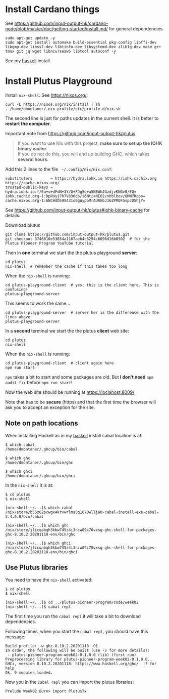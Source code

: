 Install Cardano things
================================================================================

See <https://github.com/input-output-hk/cardano-node/blob/master/doc/getting-started/install.md/> for general dependencies.

    sudo apt-get update -y
    sudo apt-get install automake build-essential pkg-config libffi-dev libgmp-dev libssl-dev libtinfo-dev libsystemd-dev zlib1g-dev make g++ tmux git jq wget libncursesw5 libtool autoconf -y

See my [haskell](haskell) install.


Install Plutus Playground
================================================================================

Install `nix-shell`. See <https://nixos.org/>:

    curl -L https://nixos.org/nix/install | sh
    . /home/dmontaner/.nix-profile/etc/profile.d/nix.sh

The second line is just for paths updates in the current shell.
It is better to __restart the computer__.


Important note from <https://github.com/input-output-hk/plutus>:

> If you want to use Nix with this project, __make sure to set up the IOHK binary cache__.  
> If you do not do this, you will end up building GHC, which takes __several hours__.


Add this 2 lines to the file ` ~/.config/nix/nix.conf`:

    substituters        = https://hydra.iohk.io https://iohk.cachix.org https://cache.nixos.org/
    trusted-public-keys = hydra.iohk.io:f/Ea+s+dFdN+3Y/G+FDgSq+a5NEWhJGzdjvKNGv0/EQ= iohk.cachix.org-1:DpRUyj7h7V830dp/i6Nti+NEO2/nhblbov/8MW7Rqoo= cache.nixos.org-1:6NCHdD59X431o0gWypbMrAURkbJ16ZPMQFGspcDShjY=

See <https://github.com/input-output-hk/plutus#iohk-binary-cache> for details.


Download plutus

    git clone https://github.com/input-output-hk/plutus.git
    git checkout 3746610e53654a1167aeb4c6294c6096d16b0502  # for the Plutus Pioneer Program YouTube tutorial

Then in __one__ terminal we start the  the plutus playground __server__:

    cd plutus
    nix-shell  # remember the cache if this takes too long

When the `nix-shell` is running:

    cd plutus-playground-client  # yes; this is the client here. This is confusing!
    plutus-playground-server

This seems to work the same...

    cd plutus-playground-server  # server her is the difference with the lines above
    plutus-playground-server


In a __second__ terminal we start the the plutus  __client__ web site:

    cd plutus
    nix-shell

When the `nix-shell` is running:

    cd plutus-playground-client  # client again here
    npm run start

`npm` takes a bit to start and some packages are old.
But __I don't need__ `npm audit fix` before `npm run start`!

Now the web site should be running at <https://loclahost:8009/>

Note that has to be __secure__ (https) and that the first time the browser will ask you to accept an exception for the site.

Note on path locations
--------------------------------------------------------------------------------

When installing Haskell as in my [haskell](haskell) install cabal location is at:

    $ which cabal
    /home/dmontaner/.ghcup/bin/cabal

    $ which ghc
    /home/dmontaner/.ghcup/bin/ghc

    $ which ghci
    /home/dmontaner/.ghcup/bin/ghci

In the `nix-shell` it is at:

    $ cd plutus
    $ nix-shell

    [nix-shell:~/...]$ which cabal
    /nix/store/b55z62pcwgx4krvwrlma5q1670wllja0-cabal-install-exe-cabal-3.4.0.0/bin/cabal

    [nix-shell:~/...]$ which ghc
    /nix/store/jlicqabqh3kbw745z4i3ncw09c70vxsg-ghc-shell-for-packages-ghc-8.10.2.20201118-env/bin/ghc

    [nix-shell:~/...]$ which ghci
    /nix/store/jlicqabqh3kbw745z4i3ncw09c70vxsg-ghc-shell-for-packages-ghc-8.10.2.20201118-env/bin/ghci


Use Plutus libraries
--------------------------------------------------------------------------------

You need to have the `nix-shell` activated:

    $ cd plutus
    $ nix-shell

    [nix-shell:~/...]$ cd ../plutus-pioneer-program/code/week02
    [nix-shell:~/...]$ cabal repl

The first time you run the `cabal repl` it will take a bit to download dependencies.

Following times, when you start the `cabal repl`, you should have this message:

    Build profile: -w ghc-8.10.2.20201118 -O1
    In order, the following will be built (use -v for more details):
     - plutus-pioneer-program-week02-0.1.0.0 (lib) (first run)
    Preprocessing library for plutus-pioneer-program-week02-0.1.0.0..
    GHCi, version 8.10.2.20201118: https://www.haskell.org/ghc/  :? for help
    Ok, 9 modules loaded.

Now you in the `cabal repl` you can import the plutus libraries:

    Prelude Week02.Burn> import PlutusTx
